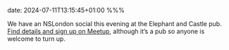 date: 2024-07-11T13:15:45+01:00
%%%

We have an NSLondon social this evening at the Elephant and Castle pub. [Find details and sign up on Meetup](https://www.meetup.com/nslondon/events/301710731/), although it’s a pub so anyone is welcome to turn up.

